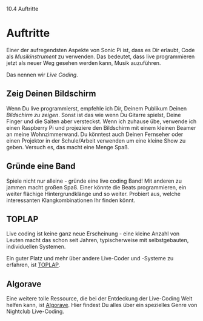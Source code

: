 10.4 Auftritte

# Auftritte

Einer der aufregendsten Aspekte von Sonic Pi ist, dass es Dir erlaubt, 
Code als *Musikinstrument* zu verwenden. Das bedeutet, dass live 
programmieren jetzt als neuer Weg gesehen werden kann, Musik 
auzuführen.

Das nennen wir *Live Coding*.

## Zeig Deinen Bildschirm

Wenn Du live programmierst, empfehle ich Dir, Deinem Publikum Deinen 
*Bildschirm zu zeigen*. Sonst ist das wie wenn Du Gitarre spielst, 
Deine Finger und die Saiten aber versteckst. Wenn ich zuhause übe, 
verwende ich einen Raspberry Pi und projeziere den Bildschirm mit einem 
kleinen Beamer an meine Wohnzimmerwand. Du könntest auch Deinen 
Fernseher oder einen Projektor in der Schule/Arbeit verwenden um eine 
kleine Show zu geben. Versuch es, das macht eine Menge Spaß.

## Gründe eine Band

Spiele nicht nur alleine - gründe eine live coding Band! Mit anderen zu 
jammen macht großen Spaß. Einer könnte die Beats programmieren, ein 
weiter flächige Hintergrundklänge und so weiter. Probiert aus, welche 
interessanten Klangkombinationen Ihr finden könnt.

## TOPLAP

Live coding ist keine ganz neue Erscheinung - eine kleine Anzahl von 
Leuten macht das schon seit Jahren, typischerweise mit selbstgebauten, 
individuellen Systemen.

Ein guter Platz und mehr über andere Live-Coder und -Systeme zu 
erfahren, ist [TOPLAP](http://toplap.org).

## Algorave

Eine weitere tolle Ressource, die bei der Entdeckung der Live-Coding 
Welt helfen kann, ist [Algorave](http://algorave.com). Hier findest Du 
alles über ein spezielles Genre von Nightclub Live-Coding.
